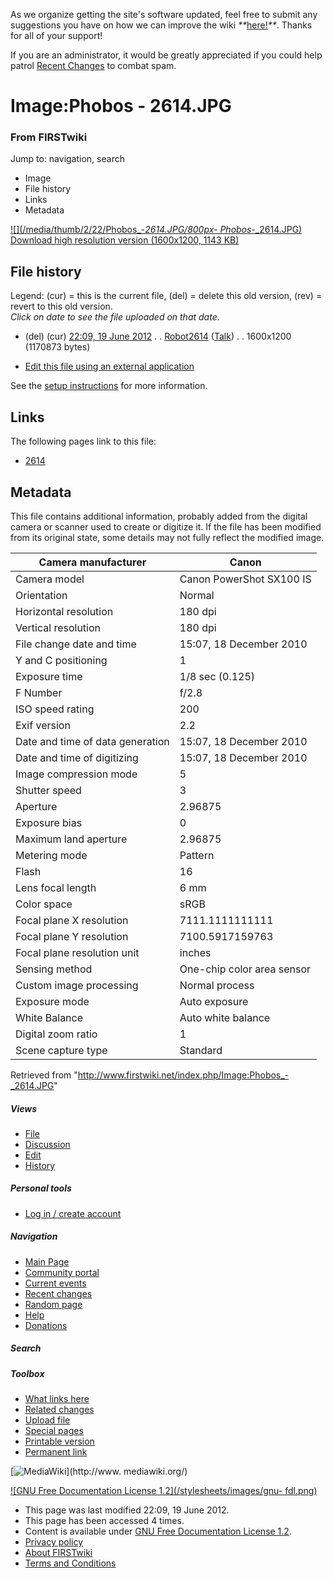 As we organize getting the site's software updated, feel free to submit any
suggestions you have on how we can improve the wiki
_**_[here!](/index.php/User:Hallry/Suggestions "User:Hallry/Suggestions"
)_**_. Thanks for all of your support!

If you are an administrator, it would be greatly appreciated if you could help
patrol [Recent Changes](/index.php/Special:Recentchanges
"Special:Recentchanges" ) to combat spam.

# Image:Phobos - 2614.JPG

### From FIRSTwiki

Jump to: navigation, search

  * Image
  * File history
  * Links
  * Metadata

[![](/media/thumb/2/22/Phobos_-_2614.JPG/800px-
Phobos_-_2614.JPG)](/media/2/22/Phobos_-_2614.JPG)  
[Download high resolution version (1600x1200, 1143
KB)](/media/2/22/Phobos_-_2614.JPG)

## File history

Legend: (cur) = this is the current file, (del) = delete this old version,
(rev) = revert to this old version.  
_Click on date to see the file uploaded on that date_.

  * (del) (cur) [22:09, 19 June 2012](/media/2/22/Phobos_-_2614.JPG "/media/2/22/Phobos - 2614.JPG" ) . . [Robot2614](/index.php?title=User:Robot2614&action=edit "User:Robot2614" ) ([Talk](/index.php/User_talk:Robot2614 "User talk:Robot2614" )) . . 1600x1200 (1170873 bytes)
  

  * [Edit this file using an external application](/index.php?title=Image:Phobos_-_2614.JPG&action=edit&externaledit=true&mode=file "Image:Phobos - 2614.JPG" )

See the [setup
instructions](http://meta.wikimedia.org/wiki/Help:External_editors
"http://meta.wikimedia.org/wiki/Help:External_editors" ) for more information.

## Links

The following pages link to this file:

  * [2614](/index.php/2614 "2614" )

## Metadata

This file contains additional information, probably added from the digital
camera or scanner used to create or digitize it. If the file has been modified
from its original state, some details may not fully reflect the modified
image.

Camera manufacturer |  Canon  
---|---  
Camera model |  Canon PowerShot SX100 IS  
Orientation |  Normal  
Horizontal resolution |  180 dpi  
Vertical resolution |  180 dpi  
File change date and time |  15:07, 18 December 2010  
Y and C positioning |  1  
Exposure time |  1/8 sec (0.125)  
F Number |  f/2.8  
ISO speed rating |  200  
Exif version |  2.2  
Date and time of data generation |  15:07, 18 December 2010  
Date and time of digitizing |  15:07, 18 December 2010  
Image compression mode |  5  
Shutter speed |  3  
Aperture |  2.96875  
Exposure bias |  0  
Maximum land aperture |  2.96875  
Metering mode |  Pattern  
Flash |  16  
Lens focal length |  6 mm  
Color space |  sRGB  
Focal plane X resolution |  7111.1111111111  
Focal plane Y resolution |  7100.5917159763  
Focal plane resolution unit |  inches  
Sensing method |  One-chip color area sensor  
Custom image processing |  Normal process  
Exposure mode |  Auto exposure  
White Balance |  Auto white balance  
Digital zoom ratio |  1  
Scene capture type |  Standard  
  
Retrieved from "<http://www.firstwiki.net/index.php/Image:Phobos_-_2614.JPG>"

##### Views

  * [File](/index.php/Image:Phobos_-_2614.JPG)
  * [Discussion](/index.php?title=Image_talk:Phobos_-_2614.JPG&action=edit)
  * [Edit](/index.php?title=Image:Phobos_-_2614.JPG&action=edit)
  * [History](/index.php?title=Image:Phobos_-_2614.JPG&action=history)

##### Personal tools

  * [Log in / create account](/index.php?title=Special:Userlogin&returnto=Image:Phobos_-_2614.JPG)

[](/index.php/Main_Page "Main Page" )

##### Navigation

  * [Main Page](/index.php/Main_Page)
  * [Community portal](/index.php/FIRSTwiki:Community_portal)
  * [Current events](/index.php/Current_events)
  * [Recent changes](/index.php/Special:Recentchanges)
  * [Random page](/index.php/Special:Random)
  * [Help](/index.php/FIRSTwiki:Help)
  * [Donations](/index.php/FIRSTwiki:Site_support)

##### Search



##### Toolbox

  * [What links here](/index.php/Special:Whatlinkshere/Image:Phobos_-_2614.JPG)
  * [Related changes](/index.php/Special:Recentchangeslinked/Image:Phobos_-_2614.JPG)
  * [Upload file](/index.php/Special:Upload)
  * [Special pages](/index.php/Special:Specialpages)
  * [Printable version](/index.php?title=Image:Phobos_-_2614.JPG&printable=yes)
  * [Permanent link](/index.php?title=Image:Phobos_-_2614.JPG&oldid=154017)

[![MediaWiki](/skins/common/images/poweredby_mediawiki_88x31.png)](http://www.
mediawiki.org/)

[![GNU Free Documentation License 1.2](/stylesheets/images/gnu-
fdl.png)](http://www.gnu.org/copyleft/fdl.html)

  * This page was last modified 22:09, 19 June 2012.
  * This page has been accessed 4 times.
  * Content is available under [GNU Free Documentation License 1.2](http://www.gnu.org/copyleft/fdl.html "http://www.gnu.org/copyleft/fdl.html" ).
  * [Privacy policy](/index.php/FIRSTwiki:Privacy_policy "FIRSTwiki:Privacy policy" )
  * [About FIRSTwiki](/index.php/FIRSTwiki:About "FIRSTwiki:About" )
  * [Terms and Conditions](/index.php/FIRSTwiki:Terms_and_conditions "FIRSTwiki:Terms and conditions" )

